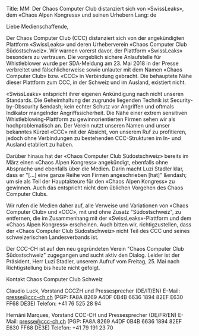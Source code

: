 Title: MM: Der Chaos Computer Club distanziert sich von «SwissLeaks», dem «Chaos Alpen Kongress» und seinen Urhebern
Lang: de

Liebe Medienschaffende,

Der Chaos Computer Club (CCC) distanziert sich von der angekündigten Plattform «SwissLeaks» und deren Urheberverein «Chaos Computer Club Südostschweiz». Wir warnen vorerst davor, der Plattform «SwissLeaks» besonders zu vertrauen. Die vorgeblich sichere Anlaufstelle für Whistleblower wurde per SDA-Meldung am 23. Mai 2018 in der Presse verbreitet und fälschlicherweise sowie unlauter mit dem Namen «Chaos Computer Club» bzw. «CCC» in Verbindung gebracht. Die behauptete Nähe dieser Plattform zum CCC, in der Schweiz und im Ausland, existiert nicht.

«SwissLeaks» entspricht ihrer eigenen Ankündigung nach nicht unseren Standards. Die Geheimhaltung der zugrunde liegenden Technik ist Security-by-Obscurity &endash; kein echter Schutz vor Angriffen und oftmals Indikator mangelnder Angriffssicherheit. Die Nähe einer extrem sensitiven Whistleblowing-Plattform zu gewinnorientierten Firmen sehen wir als hochproblematisch an. Der Verein nutzt unseren Namen und unser bekanntes Kürzel «CCC» mit der Absicht, von unserem Ruf zu profitieren, jedoch ohne Verbindungen zu bestehenden CCC-Strukturen im In- und Ausland etabliert zu haben.

Darüber hinaus hat der «Chaos Computer Club Südostschweiz» bereits im März einen «Chaos Alpen Kongress» angekündigt, ebenfalls ohne Absprache und ebenfalls über die Medien. Darin macht Luzi Stadler klar, dass er "[...] eine ganze Reihe von Firmen angeschrieben [hat]" &endash; um sie als Teil der Hauptakteure für den «Chaos Alpen Kongress» zu gewinnen. Auch das entspricht nicht dem üblichen Vorgehen des Chaos Computer Clubs.

Wir rufen die Medien daher auf, alle Verweise und Variationen von «Chaos Computer Club» und «CCC», mit und ohne Zusatz "Südostschweiz", zu entfernen, die im Zusammenhang mit der «SwissLeaks»-Plattform und dem «Chaos Alpen Kongress» erscheinen. Auch bitten wir, richtigzustellen, dass der «Chaos Computer Club Südostschweiz» nicht Teil des CCC und seines schweizerischen Landesverbands ist.

Der CCC-CH ist auf den neu gegründeten Verein "Chaos Computer Club Südostschweiz" zugegangen und sucht aktiv den Dialog. Leider ist der Präsident, Herr Luzi Stadler, unserem Aufruf vom Freitag, 25. Mai nach Richtigstellung bis heute nicht gefolgt.

Kontakt
Chaos Computer Club Schweiz

Claudio Luck, Vorstand CCCZH und Pressesprecher (DE/IT/EN)
E-Mail: presse@ccc-ch.ch (PGP: FA8A 8269 A4DF 0B4B 6636 1894 82EF E630 FF68 DE3E)
Telefon: +41 76 525 28 94

Hernâni Marques, Vorstand CCC-CH und Pressesprecher (DE/FR/EN)
E-Mail: presse@ccc-ch.ch (PGP: FA8A 8269 A4DF 0B4B 6636 1894 82EF E630 FF68 DE3E)
Telefon: +41 79 191 23 70
